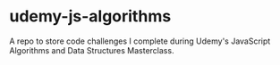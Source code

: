 # udemy-js-algorithms
A repo to store code challenges I complete during Udemy's JavaScript Algorithms and Data Structures Masterclass.
